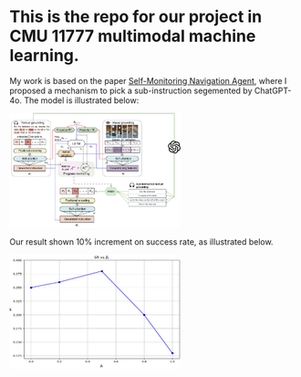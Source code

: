 # This is the repo for our project in CMU 11777 multimodal machine learning. 
My work is based on the paper [Self-Monitoring Navigation Agent](https://arxiv.org/abs/1901.03035), where I proposed a mechanism to pick a sub-instruction segemented by ChatGPT-4o. The model is illustrated below:

<img src="https://github.com/L3Rwin/self-monitoring-picker/blob/main/model.png" width="300" height="200" alt="Model of self-monitoring picker">

Our result shown 10% increment on success rate, as illustrated below.

<img src="https://github.com/L3Rwin/self-monitoring-picker/blob/main/hyperpara_beta_v3.png.png" width="300" height="200" alt="The effect of adjusting the weight of sub-instruction">
